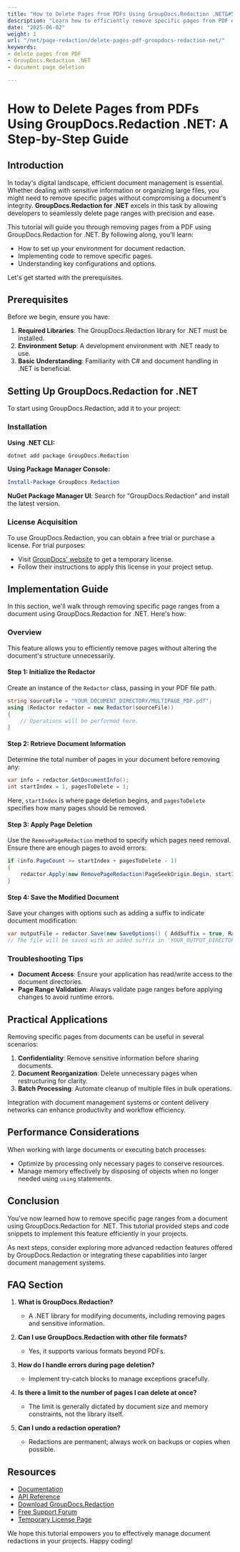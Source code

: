 ```yaml
---
title: "How to Delete Pages from PDFs Using GroupDocs.Redaction .NET&#58; A Comprehensive Guide"
description: "Learn how to efficiently remove specific pages from PDF documents using GroupDocs.Redaction for .NET with this step-by-step tutorial."
date: "2025-06-02"
weight: 1
url: "/net/page-redaction/delete-pages-pdf-groupdocs-redaction-net/"
keywords:
- delete pages from PDF
- GroupDocs.Redaction .NET
- document page deletion

---
```



# How to Delete Pages from PDFs Using GroupDocs.Redaction .NET: A Step-by-Step Guide

## Introduction

In today's digital landscape, efficient document management is essential. Whether dealing with sensitive information or organizing large files, you might need to remove specific pages without compromising a document's integrity. **GroupDocs.Redaction for .NET** excels in this task by allowing developers to seamlessly delete page ranges with precision and ease.

This tutorial will guide you through removing pages from a PDF using GroupDocs.Redaction for .NET. By following along, you'll learn:

- How to set up your environment for document redaction.
- Implementing code to remove specific pages.
- Understanding key configurations and options.

Let's get started with the prerequisites.

## Prerequisites

Before we begin, ensure you have:

1. **Required Libraries**: The GroupDocs.Redaction library for .NET must be installed.
2. **Environment Setup**: A development environment with .NET ready to use.
3. **Basic Understanding**: Familiarity with C# and document handling in .NET is beneficial.

## Setting Up GroupDocs.Redaction for .NET

To start using GroupDocs.Redaction, add it to your project:

### Installation

**Using .NET CLI:**

```bash
dotnet add package GroupDocs.Redaction
```

**Using Package Manager Console:**

```powershell
Install-Package GroupDocs.Redaction
```

**NuGet Package Manager UI**: Search for "GroupDocs.Redaction" and install the latest version.

### License Acquisition

To use GroupDocs.Redaction, you can obtain a free trial or purchase a license. For trial purposes:

- Visit [GroupDocs' website](https://purchase.groupdocs.com/temporary-license/) to get a temporary license.
- Follow their instructions to apply this license in your project setup.

## Implementation Guide

In this section, we'll walk through removing specific page ranges from a document using GroupDocs.Redaction for .NET. Here's how:

### Overview

This feature allows you to efficiently remove pages without altering the document's structure unnecessarily.

#### Step 1: Initialize the Redactor

Create an instance of the `Redactor` class, passing in your PDF file path.

```csharp
string sourceFile = "YOUR_DOCUMENT_DIRECTORY/MULTIPAGE_PDF.pdf";
using (Redactor redactor = new Redactor(sourceFile))
{
    // Operations will be performed here.
}
```

#### Step 2: Retrieve Document Information

Determine the total number of pages in your document before removing any:

```csharp
var info = redactor.GetDocumentInfo();
int startIndex = 1, pagesToDelete = 1;
```
Here, `startIndex` is where page deletion begins, and `pagesToDelete` specifies how many pages should be removed.

#### Step 3: Apply Page Deletion

Use the `RemovePageRedaction` method to specify which pages need removal. Ensure there are enough pages to avoid errors:

```csharp
if (info.PageCount >= startIndex + pagesToDelete - 1)
{
    redactor.Apply(new RemovePageRedaction(PageSeekOrigin.Begin, startIndex, pagesToDelete));
}
```

#### Step 4: Save the Modified Document

Save your changes with options such as adding a suffix to indicate document modification:

```csharp
var outputFile = redactor.Save(new SaveOptions() { AddSuffix = true, RasterizeToPDF = false });
// The file will be saved with an added suffix in 'YOUR_OUTPUT_DIRECTORY'.
```

### Troubleshooting Tips

- **Document Access**: Ensure your application has read/write access to the document directories.
- **Page Range Validation**: Always validate page ranges before applying changes to avoid runtime errors.

## Practical Applications

Removing specific pages from documents can be useful in several scenarios:

1. **Confidentiality**: Remove sensitive information before sharing documents.
2. **Document Reorganization**: Delete unnecessary pages when restructuring for clarity.
3. **Batch Processing**: Automate cleanup of multiple files in bulk operations.

Integration with document management systems or content delivery networks can enhance productivity and workflow efficiency.

## Performance Considerations

When working with large documents or executing batch processes:

- Optimize by processing only necessary pages to conserve resources.
- Manage memory effectively by disposing of objects when no longer needed using `using` statements.

## Conclusion

You've now learned how to remove specific page ranges from a document using GroupDocs.Redaction for .NET. This tutorial provided steps and code snippets to implement this feature efficiently in your projects.

As next steps, consider exploring more advanced redaction features offered by GroupDocs.Redaction or integrating these capabilities into larger document management systems.

## FAQ Section

1. **What is GroupDocs.Redaction?**
   - A .NET library for modifying documents, including removing pages and sensitive information.

2. **Can I use GroupDocs.Redaction with other file formats?**
   - Yes, it supports various formats beyond PDFs.

3. **How do I handle errors during page deletion?**
   - Implement try-catch blocks to manage exceptions gracefully.

4. **Is there a limit to the number of pages I can delete at once?**
   - The limit is generally dictated by document size and memory constraints, not the library itself.

5. **Can I undo a redaction operation?**
   - Redactions are permanent; always work on backups or copies when possible.

## Resources

- [Documentation](https://docs.groupdocs.com/redaction/net/)
- [API Reference](https://reference.groupdocs.com/redaction/net)
- [Download GroupDocs.Redaction](https://releases.groupdocs.com/redaction/net/)
- [Free Support Forum](https://forum.groupdocs.com/c/redaction/10)
- [Temporary License Page](https://purchase.groupdocs.com/temporary-license/) 

We hope this tutorial empowers you to effectively manage document redactions in your projects. Happy coding!

